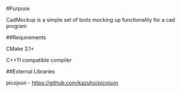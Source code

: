 #Purpose

CadMockup is a simple set of tools mocking up functionality for a cad program

##Requirements

CMake 3.1+

C++11 compatible compiler

##External Libraries

picojson - https://github.com/kazuho/picojson
